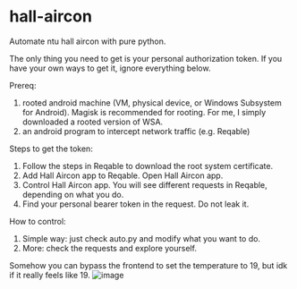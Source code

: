 # hall-aircon

Automate ntu hall aircon with pure python.

The only thing you need to get is your personal authorization token. If you have your own ways to get it, ignore everything below.

Prereq:
1. rooted android machine (VM, physical device, or Windows Subsystem for Android). Magisk is recommended for rooting. For me, I simply downloaded a rooted version of WSA.
2. an android program to intercept network traffic (e.g. Reqable)

Steps to get the token:
1. Follow the steps in Reqable to download the root system certificate.
2. Add Hall Aircon app to Reqable. Open Hall Aircon app.
3. Control Hall Aircon app. You will see different requests in Reqable, depending on what you do.
4. Find your personal bearer token in the request. Do not leak it.

How to control:
1. Simple way: just check auto.py and modify what you want to do.
2. More: check the requests and explore yourself.

Somehow you can bypass the frontend to set the temperature to 19, but idk if it really feels like 19.
![image](https://github.com/user-attachments/assets/39d8a1ed-e434-4147-a244-767c5be79132)
